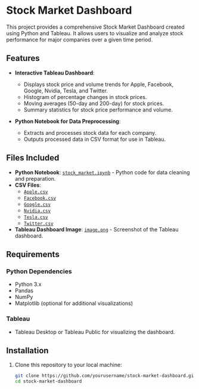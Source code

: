 # Stock Market Dashboard

This project provides a comprehensive Stock Market Dashboard created using Python and Tableau. It allows users to visualize and analyze stock performance for major companies over a given time period.

## Features

- **Interactive Tableau Dashboard**:
  - Displays stock price and volume trends for Apple, Facebook, Google, Nvidia, Tesla, and Twitter.
  - Histogram of percentage changes in stock prices.
  - Moving averages (50-day and 200-day) for stock prices.
  - Summary statistics for stock price performance and volume.

- **Python Notebook for Data Preprocessing**:
  - Extracts and processes stock data for each company.
  - Outputs processed data in CSV format for use in Tableau.

## Files Included

- **Python Notebook**: [`stock_market.ipynb`](./stock_market.ipynb) - Python code for data cleaning and preparation.
- **CSV Files**:
  - [`Apple.csv`](./Apple.csv)
  - [`Facebook.csv`](./Facebook.csv)
  - [`Google.csv`](./Google.csv)
  - [`Nvidia.csv`](./Nvidia.csv)
  - [`Tesla.csv`](./Tesla.csv)
  - [`Twitter.csv`](./Twitter.csv)
- **Tableau Dashboard Image**: [`image.png`](./stock_market_image.jpeg) - Screenshot of the Tableau dashboard.

## Requirements

### Python Dependencies

- Python 3.x
- Pandas
- NumPy
- Matplotlib (optional for additional visualizations)

### Tableau

- Tableau Desktop or Tableau Public for visualizing the dashboard.

## Installation

1. Clone this repository to your local machine:

   ```bash
   git clone https://github.com/yourusername/stock-market-dashboard.git
   cd stock-market-dashboard
